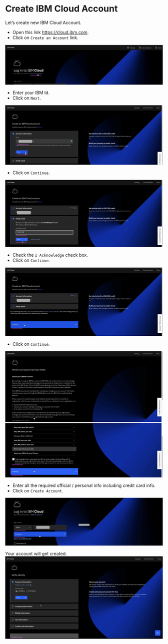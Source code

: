 # Create IBM Cloud Account

Let’s create new IBM Cloud Account.

- Open this link https://cloud.ibm.com.
- Click on `Create an Account` link.
<img src="images/img-cloud-acc-11.png">

- Enter your IBM Id.
- Click on `Next`.
<img src="images/img-cloud-acc-12.png">

- Click on `Continue`. 
<img src="images/img-cloud-acc-13.png">

- Check the `I Acknowledge` check box.
- Click on `Continue`.
<img src="images/img-cloud-acc-14.png">


- Click on `Continue`.
<img src="images/img-cloud-acc-15.png">
<img src="images/img-cloud-acc-16.png">

- Enter all the required official / personal info including credit card info.
- Click on `Create Account`.
<img src="images/img-cloud-acc-17.png">

Your account will get created.
<img src="images/img-cloud-acc-18.png">
